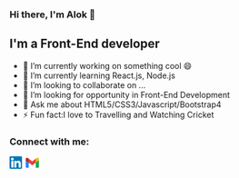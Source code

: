 ### Hi there, I'm Alok 👋

## I'm a Front-End developer
- 🔭 I’m currently working on something cool 😄
- 🌱 I’m currently learning React.js, Node.js
- 👯 I’m looking to collaborate on ...
- 🤔 I’m looking for opportunity in Front-End Development
- 💬 Ask me about HTML5/CSS3/Javascript/Bootstrap4
- ⚡ Fun fact:I love to Travelling and Watching Cricket

### Connect with me:
<img align="left" alt="image" width="22px" src="linkedin.png">
<img align="left" alt="image" width="36px" src="gmail.jpg">

